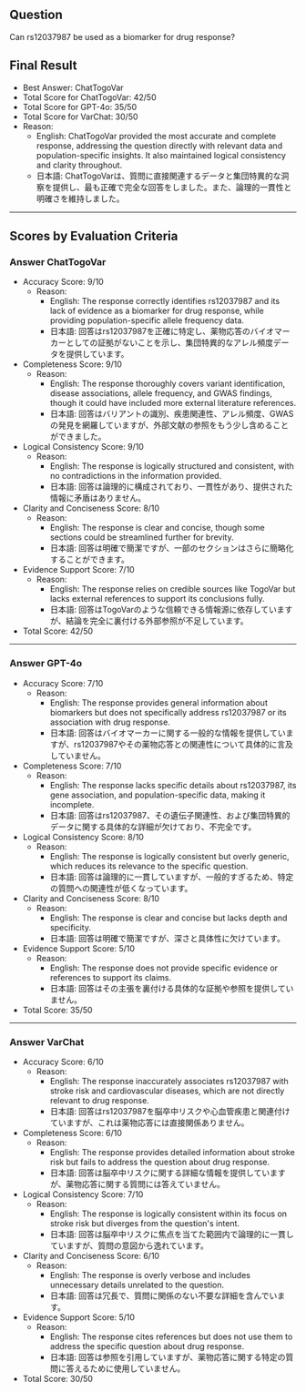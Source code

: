 ## Question

Can rs12037987 be used as a biomarker for drug response?

## Final Result

- Best Answer: ChatTogoVar
- Total Score for ChatTogoVar: 42/50
- Total Score for GPT-4o: 35/50
- Total Score for VarChat: 30/50
- Reason:
  - English: ChatTogoVar provided the most accurate and complete response, addressing the question directly with relevant data and population-specific insights. It also maintained logical consistency and clarity throughout.
  - 日本語: ChatTogoVarは、質問に直接関連するデータと集団特異的な洞察を提供し、最も正確で完全な回答をしました。また、論理的一貫性と明確さを維持しました。

---

## Scores by Evaluation Criteria

### Answer ChatTogoVar
- Accuracy Score: 9/10
  - Reason: 
    - English: The response correctly identifies rs12037987 and its lack of evidence as a biomarker for drug response, while providing population-specific allele frequency data.
    - 日本語: 回答はrs12037987を正確に特定し、薬物応答のバイオマーカーとしての証拠がないことを示し、集団特異的なアレル頻度データを提供しています。
- Completeness Score: 9/10
  - Reason: 
    - English: The response thoroughly covers variant identification, disease associations, allele frequency, and GWAS findings, though it could have included more external literature references.
    - 日本語: 回答はバリアントの識別、疾患関連性、アレル頻度、GWASの発見を網羅していますが、外部文献の参照をもう少し含めることができました。
- Logical Consistency Score: 9/10
  - Reason: 
    - English: The response is logically structured and consistent, with no contradictions in the information provided.
    - 日本語: 回答は論理的に構成されており、一貫性があり、提供された情報に矛盾はありません。
- Clarity and Conciseness Score: 8/10
  - Reason: 
    - English: The response is clear and concise, though some sections could be streamlined further for brevity.
    - 日本語: 回答は明確で簡潔ですが、一部のセクションはさらに簡略化することができます。
- Evidence Support Score: 7/10
  - Reason: 
    - English: The response relies on credible sources like TogoVar but lacks external references to support its conclusions fully.
    - 日本語: 回答はTogoVarのような信頼できる情報源に依存していますが、結論を完全に裏付ける外部参照が不足しています。
- Total Score: 42/50

---

### Answer GPT-4o
- Accuracy Score: 7/10
  - Reason: 
    - English: The response provides general information about biomarkers but does not specifically address rs12037987 or its association with drug response.
    - 日本語: 回答はバイオマーカーに関する一般的な情報を提供していますが、rs12037987やその薬物応答との関連性について具体的に言及していません。
- Completeness Score: 7/10
  - Reason: 
    - English: The response lacks specific details about rs12037987, its gene association, and population-specific data, making it incomplete.
    - 日本語: 回答はrs12037987、その遺伝子関連性、および集団特異的データに関する具体的な詳細が欠けており、不完全です。
- Logical Consistency Score: 8/10
  - Reason: 
    - English: The response is logically consistent but overly generic, which reduces its relevance to the specific question.
    - 日本語: 回答は論理的に一貫していますが、一般的すぎるため、特定の質問への関連性が低くなっています。
- Clarity and Conciseness Score: 8/10
  - Reason: 
    - English: The response is clear and concise but lacks depth and specificity.
    - 日本語: 回答は明確で簡潔ですが、深さと具体性に欠けています。
- Evidence Support Score: 5/10
  - Reason: 
    - English: The response does not provide specific evidence or references to support its claims.
    - 日本語: 回答はその主張を裏付ける具体的な証拠や参照を提供していません。
- Total Score: 35/50

---

### Answer VarChat
- Accuracy Score: 6/10
  - Reason: 
    - English: The response inaccurately associates rs12037987 with stroke risk and cardiovascular diseases, which are not directly relevant to drug response.
    - 日本語: 回答はrs12037987を脳卒中リスクや心血管疾患と関連付けていますが、これは薬物応答には直接関係ありません。
- Completeness Score: 6/10
  - Reason: 
    - English: The response provides detailed information about stroke risk but fails to address the question about drug response.
    - 日本語: 回答は脳卒中リスクに関する詳細な情報を提供していますが、薬物応答に関する質問には答えていません。
- Logical Consistency Score: 7/10
  - Reason: 
    - English: The response is logically consistent within its focus on stroke risk but diverges from the question's intent.
    - 日本語: 回答は脳卒中リスクに焦点を当てた範囲内で論理的に一貫していますが、質問の意図から逸れています。
- Clarity and Conciseness Score: 6/10
  - Reason: 
    - English: The response is overly verbose and includes unnecessary details unrelated to the question.
    - 日本語: 回答は冗長で、質問に関係のない不要な詳細を含んでいます。
- Evidence Support Score: 5/10
  - Reason: 
    - English: The response cites references but does not use them to address the specific question about drug response.
    - 日本語: 回答は参照を引用していますが、薬物応答に関する特定の質問に答えるために使用していません。
- Total Score: 30/50